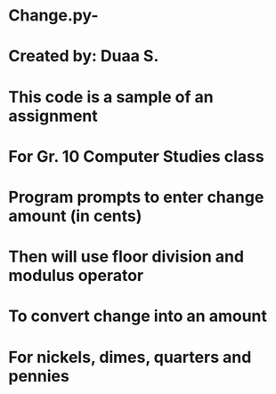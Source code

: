 # Change.py-
# Created by: Duaa S.
# This code is a sample of an assignment
# For Gr. 10 Computer Studies class
# Program prompts to enter change amount (in cents)
# Then will use floor division and  modulus operator
# To convert change into an amount
# For nickels, dimes, quarters and pennies

